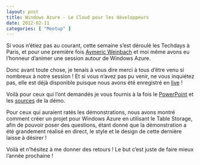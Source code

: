 ```yaml
---
layout: post
title: Windows Azure - Le Cloud pour les développeurs
date: 2012-02-11
categories: [ "Meetup" ]
---
```


Si vous n’étiez pas au courant, cette semaine s’est déroulé les Techdays à Paris, et pour une première fois [Aymeric Weinbach](http://zecloud.fr) et moi même avons eu l’honneur d’animer une session autour de Windows Azure.

Donc avant toute chose, je tenais à vous dire merci à tous d’être venu si nombreux à notre session ! Et si vous n’avez pas pu venir, ne vous inquiétez pas, elle est déjà disponible puisque nous avons été enregistré en [live](http://tdtv.microsoft.fr/j1/?pos=16447) !

Voilà pour ceux qui l’ont demandés je vous fournis à la fois le [PowerPoint](https://skydrive.live.com/redir.aspx?cid=27033cda87e10205&resid=27033CDA87E10205!835&parid=27033CDA87E10205!235) et les [sources](https://skydrive.live.com/redir.aspx?cid=27033cda87e10205&resid=27033CDA87E10205!836&parid=27033CDA87E10205!235) de la démo.

Pour ceux qui auraient ratés les démonstrations, nous avons montré comment créer un projet pour Windows Azure en utilisant le Table Storage, afin de pouvoir poser des questions, étant donné que la démonstration a été grandement réalisé en direct, le style et le design de cette dernière laisse à désirer !

Voilà et n’hésitez à me donner des retours ! Le but c’est juste de faire mieux l’année prochaine !